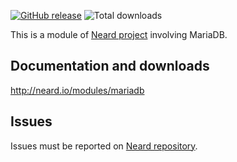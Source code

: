 [![GitHub release](https://img.shields.io/github/release/crazy-max/neard-bin-mariadb.svg?style=flat-square)](https://github.com/crazy-max/neard-bin-mariadb/releases/latest)
![Total downloads](https://img.shields.io/github/downloads/crazy-max/neard-bin-mariadb/total.svg?style=flat-square)

This is a module of [Neard project](https://github.com/crazy-max/neard) involving MariaDB.

## Documentation and downloads

http://neard.io/modules/mariadb

## Issues

Issues must be reported on [Neard repository](https://github.com/crazy-max/neard/issues).
